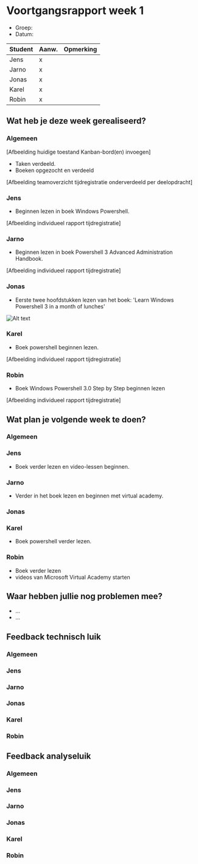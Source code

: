 # Voortgangsrapport week 1

* Groep:
* Datum:

| Student  | Aanw. | Opmerking |
| :---     | :---  | :---      |
| Jens |  x  |           |
| Jarno | x  |           |
| Jonas |   x   |           |
| Karel |   x   |           |
| Robin |   x   |           |

## Wat heb je deze week gerealiseerd?

### Algemeen

[Afbeelding huidige toestand Kanban-bord(en) invoegen]

* Taken verdeeld.
* Boeken opgezocht en verdeeld

[Afbeelding teamoverzicht tijdregistratie onderverdeeld per deelopdracht]

### Jens

* Beginnen lezen in boek Windows Powershell.

[Afbeelding individueel rapport tijdregistratie]

### Jarno

* Beginnen lezen in boek Powershell 3 Advanced Administration Handbook.

[Afbeelding individueel rapport tijdregistratie]

### Jonas

* Eerste twee hoofdstukken lezen van het boek: 'Learn Windows Powershell 3 in a month of lunches'

![Alt text](http://i.imgur.com/yzM4jtg.png)

### Karel

* Boek powershell beginnen lezen.

[Afbeelding individueel rapport tijdregistratie]

### Robin

* Boek Windows Powershell 3.0 Step by Step beginnen lezen

[Afbeelding individueel rapport tijdregistratie]


## Wat plan je volgende week te doen?

### Algemeen
### Jens
* Boek verder lezen en video-lessen beginnen.

### Jarno
* Verder in het boek lezen en beginnen met virtual academy.


### Jonas


### Karel
 * Boek powershell verder lezen.

### Robin
 * Boek verder lezen
 * videos van Microsoft Virtual Academy starten


## Waar hebben jullie nog problemen mee?

* ...
* ...

## Feedback technisch luik

### Algemeen

### Jens
### Jarno
### Jonas
### Karel
### Robin

## Feedback analyseluik

### Algemeen

### Jens
### Jarno
### Jonas
### Karel
### Robin

